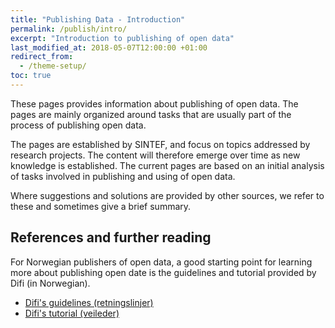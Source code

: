 ```yaml
---
title: "Publishing Data - Introduction"
permalink: /publish/intro/
excerpt: "Introduction to publishing of open data"
last_modified_at: 2018-05-07T12:00:00 +01:00
redirect_from:
  - /theme-setup/
toc: true
---
```


These pages provides information about publishing of open data. The pages are mainly organized around tasks that are usually part of the process of publishing open data. 

The pages are established by SINTEF, and focus on topics addressed by research projects. The content will therefore emerge over time as new knowledge is established. The current pages are based on an initial analysis of tasks involved in publishing and using of open data.

Where suggestions and solutions are provided by other sources, we refer to these and sometimes give a brief summary.

## References and further reading

For Norwegian publishers of open data, a good starting point for learning more about publishing open date is the guidelines and tutorial provided by Difi (in Norwegian). 

- [Difi's guidelines (retningslinjer)](https://data.norge.no/retningslinjer-ved-tilgjengeliggjøring-av-offentlige-data)
- [Difi's tutorial (veileder)](https://doc.difi.no/data/veileder-apne-data/)

